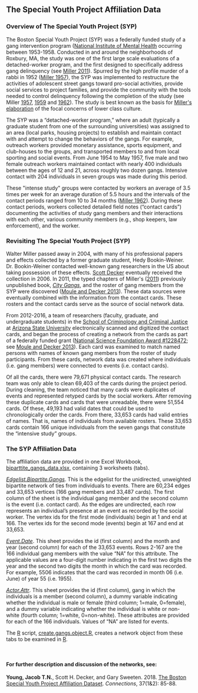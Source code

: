 ## The Special Youth Project Affiliation Data  

### Overview of The Special Youth Project (SYP)  
The Boston Special Youth Project (SYP) was a federally funded study of a gang intervention program ([National Institute of Mental Health](https://www.nimh.nih.gov/index.shtml) occurring between 1953-1958. Conducted in and around the neighborhoods of Roxbury, MA, the study was one of the first large scale evaluations of a detached-worker program, and the first designed to specifically address gang delinquency (see [Miller 2011](https://ccj.asu.edu/gangresearch)). Spurred by the high profile murder of a rabbi in 1952 ([Miller 1957](http://www.journals.uchicago.edu/doi/abs/10.1086/640341)), the SYP was implemented to restructure the activities of adolescent street gangs toward pro-social activities, provide social services to project families, and provide the community with the tools needed to control delinquency following the completion of the study (see Miller [1957](http://www.journals.uchicago.edu/doi/abs/10.1086/640341), [1959](http://ann.sagepub.com/content/322/1/97.short) and [1962](http://socpro.oxfordjournals.org/content/10/2/168)). The study is best known as the basis for [Miller's elaboration](http://onlinelibrary.wiley.com/doi/10.1111/j.1540-4560.1958.tb01413.x/abstract) of the focal concerns of lower class culture.  

The SYP was a “detached-worker program,” where an adult (typically a graduate student from one of the surrounding universities) was assigned to an area (local parks, housing projects) to establish and maintain contact with and attempt to change the behaviors of the gangs. For example, outreach workers provided monetary assistance, sports equipment, and club-houses to the groups, and transported members to and from local sporting and social events. From June 1954 to May 1957, five male and two female outreach workers maintained contact with nearly 400 individuals between the ages of 12 and 21, across roughly two dozen gangs. Intensive contact with 204 individuals in seven groups was made during this period.  

These "intense study" groups were contacted by workers an average of 3.5 times per week for an average duration of 5.5 hours and the intervals of the contact periods ranged from 10 to 34 months ([Miller 1962](http://socpro.oxfordjournals.org/content/10/2/168)). During these contact periods, workers collected detailed field notes (“contact cards”) documenting the activities of study gang members and their interactions with each other, various community members (e.g., shop keepers, law enforcement), and the worker.  


### Revisiting The Special Youth Project (SYP)  
Walter Miller passed away in 2004, with many of his professional papers and effects collected by a former graduate student, Hedy Bookin-Weiner. Dr. Bookin-Weiner contacted well-known gang researchers in the US about taking possession of these effects. [Scott Decker](https://ccj.asu.edu/content/scott-decker-0) eventually received the collection in 2006. In 2011, the typed chapters of Miller's ([2011](https://ccj.asu.edu/gangresearch)) previously unpublished book, *[City Gangs](https://ccj.asu.edu/gangresearch)*, and the roster of gang members from the SYP were discovered ([Moule and Decker 2013](http://www.jqcjc.org/documents/v1i2.pdf)). These data sources were eventually combined with the information from the contact cards. These rosters and the contact cards serve as the source of social network data.  

From 2012-2016, a team of researchers (faculty, graduate, and undergraduate students) in the [School of Criminology and Criminal Justice](https://ccj.asu.edu/) at [Arizona State University](https://asu.edu/) electronically scanned and digitized the contact cards, and began the process of creating a network from the cards as part of a federally funded grant ([National Science Foundation Award #1228472](https://nsf.gov/awardsearch/showAward?AWD_ID=1228472); see [Moule and Decker 2013](http://www.jqcjc.org/documents/v1i2.pdf)). Each card was examined to match named persons with names of known gang members from the roster of study participants. From these cards, network data was created where individuals (i.e. gang members) were connected to events (i.e. contact cards).  

Of all the cards, there were 79,671 physical contact cards. The research team was only able to clean 69,403 of the cards during the project period. During cleaning, the team noticed that many cards were duplicates of events and represented retyped cards by the social workers. After removing these duplicate cards and cards that were unreadable, there were 51,554 cards. Of these, 49,193 had valid dates that could be used to chronologically order the cards. From there, 33,653 cards had valid entries of names. That is, names of individuals from available rosters. These 33,653 cards contain 166 unique individuals from the seven gangs that constitute the “intensive study” groups.  


### The SYP Affiliation Data  
The affiliation data are provided in one Excel Workbook, ﻿[biparttite_gangs_data.xlsx﻿](https://github.com/jacobtnyoung/SYP-Networks/raw/master/bipartite_gangs_data.xlsx), containing 3 worksheets (tabs).  

﻿*[Edgelist.Bipartite.Gangs](https://github.com/jacobtnyoung/SYP-Networks/raw/master/edgelist.bipartite.gangs.csv)﻿*. This is the edgelist for the unidirected, unweighted bipartite network of ties from individuals to events. There are 60,234 edges and 33,653 vertices (166 gang members and 33,487 cards). The first column of the sheet is the individual gang member and the second column is the event (i.e. contact card). As the edges are undirected, each row represents an individual’s presence at an event as recorded by the social worker. The vertex ids for the first mode (individuals) begin at 1 and end at 166. The vertex ids for the second mode (events) begin at 167 and end at 33,653.  

*[Event.Date](https://github.com/jacobtnyoung/SYP-Networks/raw/master/event.date.csv)*. This sheet provides the id (first column) and the month and year (second column) for each of the 33,653 events. Rows 2-167 are the 166 individual gang members with the value “NA” for this attribute. The applicable values are a four-digit number indicating in the first two digits the year and the second two digits the month in which the card was recorded. For example, 5506 indicates that the card was recorded in month 06 (i.e. June) of year 55 (i.e. 1955).  

*[Actor.Attr](https://github.com/jacobtnyoung/SYP-Networks/raw/master/actor.attr.csv)*. This sheet provides the id (first column), gang in which the individuals is a member (second column), a dummy variable indicating whether the individual is male or female (third column; 1=male, 0=female), and a dummy variable indicating whether the individual is white or non-white (fourth column; 1=white, 0=non-white). These attributes are provided for each of the 166 individuals. Values of “NA” are listed for events.  

The [R](https://cran.r-project.org/) script, [create.gangs.object.R](https://github.com/jacobtnyoung/SYP-Networks/raw/master/create.gangs.object.r), creates a network object from these tabs to be examined in [R](https://cran.r-project.org/).  

<br>

#### For further description and discussion of the networks, see:   

**Young, Jacob T.N.**, Scott H. Decker, and Gary Sweeten. 2018. [The Boston Special Youth Project Affiliation Dataset](https://www.exeley.com/journal/connections). *Connections*, 37(1&2): 85-88.  
